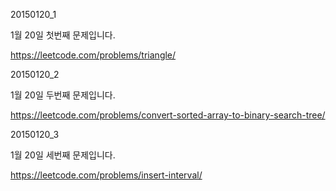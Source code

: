 20150120_1
  
1월 20일 첫번째 문제입니다.

https://leetcode.com/problems/triangle/

20150120_2

1월 20일 두번째 문제입니다.

https://leetcode.com/problems/convert-sorted-array-to-binary-search-tree/

20150120_3

1월 20일 세번째 문제입니다.

https://leetcode.com/problems/insert-interval/
